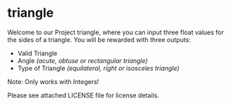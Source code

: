 # triangle

Welcome to our Project triangle, where you can input three float values for the sides of a triangle. You will be rewarded with three outputs:

- Valid Triangle
- Angle *(acute, obtuse or rectangular triangle)*
- Type of Triangle *(equilateral, right or isosceles triangle)*

Note: Only works with Integers!

Please see attached LICENSE file for license details.

